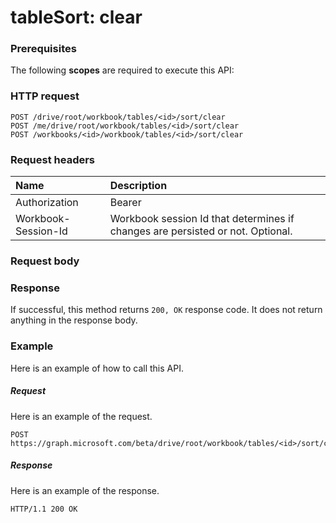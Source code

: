 # tableSort: clear


### Prerequisites
The following **scopes** are required to execute this API: 
### HTTP request
<!-- { "blockType": "ignored" } -->
```http
POST /drive/root/workbook/tables/<id>/sort/clear
POST /me/drive/root/workbook/tables/<id>/sort/clear
POST /workbooks/<id>/workbook/tables/<id>/sort/clear

```
### Request headers
| Name       | Description|
|:---------------|:----------|
| Authorization  | Bearer <code>|
| Workbook-Session-Id  | Workbook session Id that determines if changes are persisted or not. Optional.|

### Request body

### Response
If successful, this method returns `200, OK` response code. It does not return anything in the response body.

### Example
Here is an example of how to call this API.
##### Request
Here is an example of the request.
<!-- {
  "blockType": "request",
  "name": "tablesort_clear"
}-->
```http
POST https://graph.microsoft.com/beta/drive/root/workbook/tables/<id>/sort/clear
```

##### Response
Here is an example of the response. 
<!-- {
  "blockType": "response",
  "truncated": true,
  "@odata.type": "microsoft.graph.none"
} -->
```http
HTTP/1.1 200 OK
```

<!-- uuid: 8fcb5dbc-d5aa-4681-8e31-b001d5168d79
2015-10-25 14:57:30 UTC -->
<!-- {
  "type": "#page.annotation",
  "description": "tableSort: clear",
  "keywords": "",
  "section": "documentation",
  "tocPath": ""
}-->